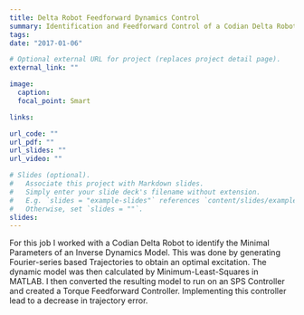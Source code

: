 ```yaml
---
title: Delta Robot Feedforward Dynamics Control
summary: Identification and Feedforward Control of a Codian Delta Robot
tags:
date: "2017-01-06"

# Optional external URL for project (replaces project detail page).
external_link: ""

image:
  caption:
  focal_point: Smart

links:

url_code: ""
url_pdf: ""
url_slides: ""
url_video: ""

# Slides (optional).
#   Associate this project with Markdown slides.
#   Simply enter your slide deck's filename without extension.
#   E.g. `slides = "example-slides"` references `content/slides/example-slides.md`.
#   Otherwise, set `slides = ""`.
slides:
---
```

For this job I worked with a Codian Delta Robot to identify the Minimal Parameters of an Inverse Dynamics Model. This was done by generating Fourier-series based Trajectories to obtain an optimal excitation. The dynamic model was then calculated by Minimum-Least-Squares in MATLAB. I then converted the resulting model to run on an SPS Controller and created a Torque Feedforward Controller. Implementing this controller lead to a decrease in trajectory error.

